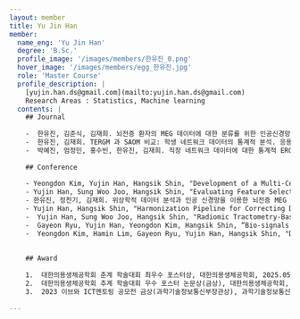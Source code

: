 ```yaml
--- 
layout: member 
title: Yu Jin Han 
member:
  name_eng: 'Yu Jin Han'
  degree: 'B.Sc.'
  profile_image: '/images/members/한유진_0.png'
  hover_image: '/images/members/egg_한유진.jpg'
  role: 'Master Course'
  profile_description: |
    [yujin.han.ds@gmail.com](mailto:yujin.han.ds@gmail.com)
    Research Areas : Statistics, Machine learning
  contents: |
    ## Journal
    
    -  한유진, 김준식, 김재희. 뇌전증 환자의 MEG 데이터에 대한 분류를 위한 인공신경망 적용 연구. 응용통계연구. 37(2), 139-155. (2024).
    -  한유진, 김재희. TERGM 과 SAOM 비교: 학생 네트워크 데이터의 통계적 분석. 응용통계연구. 36(1), 1-19. (2023).
    -  박예진, 엄정민, 홍수빈, 한유진, 김재희. 직장 네트워크 데이터에 대한 통계적 ERGM 분석. 응용통계연구. 35(4), 527-541. (2022).
    
    ## Conference
    
    - Yeongdon Kim, Yujin Han, Hangsik Shin, "Development of a Multi-Center Polysomnography Dataset for the Evaluation of Sleep Analysis Algorithms", The 56th KIEE Summer Conference, Busan, Korea (Jul. 2025)
    - Yujin Han, Sung Woo Joo, Hangsik Shin, "Evaluating Feature Selection Methods for Radiomic Tractometry in Schizophrenia", The 47th Annual International Conference of the IEEE Engineering in Medicine and Biology Society (EMBC), Copenhagen, Denmark (Jul. 2025)
    - 한유진, 정천기, 김재희. 위상학적 데이터 분석과 인공 신경망을 이용한 뇌전증 MEG 데이터 분류 연구. 응용통계연구. 38(2), 189-204. (2025).
    - Yujin Han, Hangsik Shin, "Harmonization Pipeline for Correcting Data Discrepancies in Multicenter Radiomic Tractometry Studies", The 65th Korea Society of Medical and Biological Engineering Spring Conference 2025, Lotte Hotel Jeju, Jeju, Korea (May. 2025)
    -  Yujin Han, Sung Woo Joo, Hangsik Shin, "Radiomic Tractometry-Based Machine Learning Model for Schizophrenia Classification", The 65th Korea Society of Medical and Biological Engineering Spring Conference 2025, Lotte Hotel Jeju, Jeju, Korea (May. 2025)
    -  Gayeon Ryu, Yujin Han, Yeongdon Kim, Hangsik Shin, “Bio-signals and result feature analysis to leverage public polysomnography database integration”, The 64th Korea Society of Medical and Biological Engineering Fall Conference 2024, Swiss Grand Hotel, Seoul, Korea (Nov. 2024)
    -  Yeongdon Kim, Hamin Lim, Gayeon Ryu, Yujin Han, Hangsik Shin, "Development of a Real-Time Upper Limb Range of Motion Measurement Method Using a Single Depth Measurement Camera", The 55th KIEE Summer Conference, Jeju, Korea (Jul. 2024)
    
    
    ## Award
    
    1.  대한의용생체공학회 춘계 학술대회 최우수 포스터상, 대한의용생체공학회, 2025.05
    2.  대한의용생체공학회 추계 학술대회 우수 포스터 논문상(금상), 대한의용생체공학회, 2024.11
    3.  2023 이브와 ICT멘토링 공모전 금상(과학기술정보통신부장관상), 과학기술정보통신부(주최), 정보통신기획평가원(주관), IT여성기업인협회(주관), 2023.12
    
--- 
```

